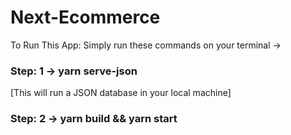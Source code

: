 # Next-Ecommerce

To Run This App: Simply run these commands on your terminal -> 

### Step: 1 -> yarn serve-json
[This will run a JSON database in your local machine]
### Step: 2 -> yarn build && yarn start

